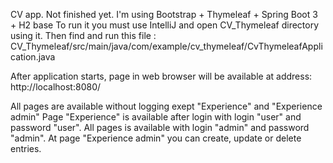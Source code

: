 CV app. Not finished yet. 
I'm using Bootstrap + Thymeleaf + Spring Boot 3 + H2 base
To run it you must use IntelliJ and open CV_Thymeleaf directory using it. 
Then find and run this file : CV_Thymeleaf/src/main/java/com/example/cv_thymeleaf/CvThymeleafApplication.java

After application starts, page in web browser will be available at address:
http://localhost:8080/

All pages are available without logging exept "Experience" and "Experience admin"
Page "Experience" is available after login with login "user" and password "user". 
All pages is available with login "admin" and password "admin".
At page "Experience admin" you can create, update or delete entries.
